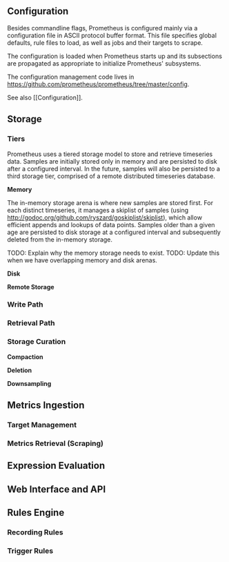 ## Configuration

Besides commandline flags, Prometheus is configured mainly via a configuration file in ASCII protocol buffer format. This file specifies global defaults, rule files to load, as well as jobs and their targets to scrape.

The configuration is loaded when Prometheus starts up and its subsections are propagated as appropriate to initialize Prometheus' subsystems.

The configuration management code lives in https://github.com/prometheus/prometheus/tree/master/config.

See also [[Configuration]].

## Storage
### Tiers

Prometheus uses a tiered storage model to store and retrieve timeseries data. Samples are initially stored only in memory and are persisted to disk after a configured interval. In the future, samples will also be persisted to a third storage tier, comprised of a remote distributed timeseries database.

**Memory**

The in-memory storage arena is where new samples are stored first. For each distinct timeseries, it manages a skiplist of samples (using http://godoc.org/github.com/ryszard/goskiplist/skiplist), which allow efficient appends and lookups of data points. Samples older than a given age are persisted to disk storage at a configured interval and subsequently deleted from the in-memory storage.

TODO: Explain why the memory storage needs to exist.
TODO: Update this when we have overlapping memory and disk arenas.

**Disk**



**Remote Storage**

### Write Path
### Retrieval Path
### Storage Curation

**Compaction**

**Deletion**

**Downsampling**

## Metrics Ingestion
### Target Management
### Metrics Retrieval (Scraping)
## Expression Evaluation
## Web Interface and API
## Rules Engine
### Recording Rules
### Trigger Rules